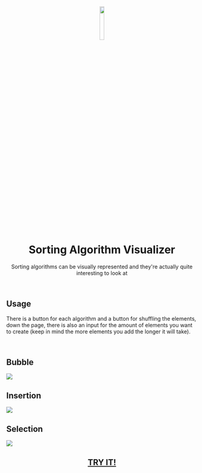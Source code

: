 <h3 align="center"><img src='https://raw.githubusercontent.com/JayexDesigns/sorting-algorithm-visualizer/main/assets/logo.png' width='15%'></h3>
<h1 align="center">Sorting Algorithm Visualizer</h1>
<p align="center">Sorting algorithms can be visually represented and they're actually quite interesting to look at</p>
<br/>
<h2>Usage</h2>
<p>There is a button for each algorithm and a button for shuffling the elements, down the page, there is also an input for the amount of elements you want to create (keep in mind the more elements you add the longer it will take).</p>
<br/>
<h2>Bubble</h2>
<img src="./previews/bubble.gif">
<br/>
<h2>Insertion</h2>
<img src="./previews/insertion.gif">
<br/>
<h2>Selection</h2>
<img src="./previews/selection.gif">
<br/>
<h2 align="center"><a href="https://jayexdesigns.github.io/sorting-algorithm-visualizer/">TRY IT!</a></h2>
